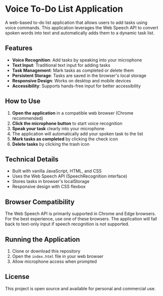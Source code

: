 # Voice To-Do List Application

A web-based to-do list application that allows users to add tasks using voice commands. This application leverages the Web Speech API to convert spoken words into text and automatically adds them to a dynamic task list.

## Features

- **Voice Recognition**: Add tasks by speaking into your microphone
- **Text Input**: Traditional text input for adding tasks
- **Task Management**: Mark tasks as completed or delete them
- **Persistent Storage**: Tasks are saved in the browser's local storage
- **Responsive Design**: Works on desktop and mobile devices
- **Accessibility**: Supports hands-free input for better accessibility

## How to Use

1. **Open the application** in a compatible web browser (Chrome recommended)
2. **Click the microphone button** to start voice recognition
3. **Speak your task** clearly into your microphone
4. The application will automatically add your spoken task to the list
5. **Mark tasks as completed** by clicking the check icon
6. **Delete tasks** by clicking the trash icon

## Technical Details

- Built with vanilla JavaScript, HTML, and CSS
- Uses the Web Speech API (SpeechRecognition interface)
- Stores tasks in browser's localStorage
- Responsive design with CSS flexbox

## Browser Compatibility

The Web Speech API is primarily supported in Chrome and Edge browsers. For the best experience, use one of these browsers. The application will fall back to text-only input if speech recognition is not supported.

## Running the Application

1. Clone or download this repository
2. Open the `index.html` file in your web browser
3. Allow microphone access when prompted

## License

This project is open source and available for personal and commercial use.